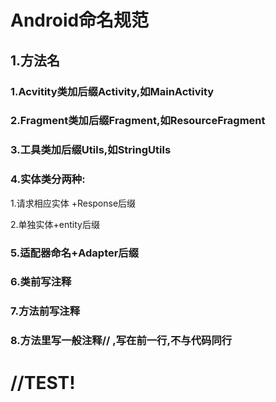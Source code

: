 # Android命名规范

## 1.方法名

### 1.Acvitity类加后缀Activity,如MainActivity

### 2.Fragment类加后缀Fragment,如ResourceFragment

### 3.工具类加后缀Utils,如StringUtils

### 4.实体类分两种:

1.请求相应实体 +Response后缀

2.单独实体+entity后缀

### 5.适配器命名+Adapter后缀



### 6.类前写注释

### 7.方法前写注释

### 8.方法里写一般注释// ,写在前一行,不与代码同行











# //TEST!
